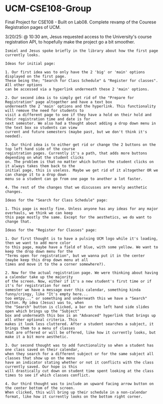 # UCM-CSE108-Group
Final Project for CSE108 - Built on Lab08. Complete revamp of the Courese Registration pages of UCM. 

3/20/25:
    @ 10:30 am, Jesus requested access to the University's course registration API, to hopefully make the project go a bit smoother.

    Ismiel and Jesus spoke briefly in the library about how the first page currently looks. 

    Ideas for initial page: 

    1. Our first idea was to only have the 2 'big' or 'main' options displayed on the first page.
    These being the; "Search for Class Schedule" & "Register for classes". All other options 
    can be accessed via a hyperlink underneath these 2 'main' options.

    2. Our second idea is to simply get rid of the "Prepare for Registration" page altogether and have a text box 
    underneath the 2 'main' options and the hyperlink. This functionality will remove the need for students to 
    visit a different page to see if they have a hold on their hold and their registration time and date is for 
    next semester. We also had a thought about adding a drop down menu in the text box so students can view 
    current and future semesters (maybe past, but we don't think it's needed).

    3. Our third idea is to either get rid or change the 2 buttons on the top left hand side of the course 
    registration pages. Currently it's a path, that adds more buttons depending on what the student clicks 
    on. The problem is that no matter which button the student clicks on it always takes them back to the 
    initial page, this is useless. Maybe we get rid of it altogether OR we can change it to a drop down 
    menu so a student can go from one page to another a lot faster. 
    
    4. The rest of the changes that we discusses are merely aesthetic changes.

    Ideas for the "Search for Class Schedule" page:

    1. This page is mostly fine. Unless anyone has any ideas for any major overhauls, we think we can keep 
    this page mostly the same. Except for the aesthetics, we do want to change that.

    Ideas for the "Register for Classes" page:

    1. Our first thought is to have a pulsing UCM logo while it's loading, then we want to add more color 
    to this page, maybe have a field of blue, with some yellow. We want to keep the drop down menu for the 
    "Terms open for registration", but we wanna put it in the center (maybe keep this drop down menu at all 
    times and move it to the a corner somewhere?).

    2. Now for the actual registration page. We were thinking about having a calendar take up the majority 
    of the screen. Now, either if it's a new student's first time or if it's for registration for next 
    semester we have a message over this calendar, something kinda funny/cringy, like "It's empty here... 
    too emtpy..." or something and underneath this we have a "Search" button. My idea (Jesus) was to, when 
    the "Search" button is clicked, a bar on the left hand side slides open which brings up the "Subject" 
    box and underneath this box is an "Advanced" hyperlink that brings up all other optional criteria. This 
    makes it look less cluttered. After a student searches a subject, it brings them to a menu of classes 
    that are offered or will be offered, like how it currently looks, but make it a bit more aesthetic. 

    3. Our second thought was to add functionality so when a student has one class saved on their calendar, 
    when they search for a different subject or for the same subject all classes that show up on the menu 
    have an indicator stating whether or not it conflicts with the class currently saved. Our hope is this 
    will drastically cut down on student time spent looking at the class times to see if which classes conflict. 

    4. Our third thought was to include an upward facing arrow button on the center bottom of the screen. 
    When clicked, this will bring up their schedule in a non-calendar format, like how it currently looks on the bottom right corner. 
